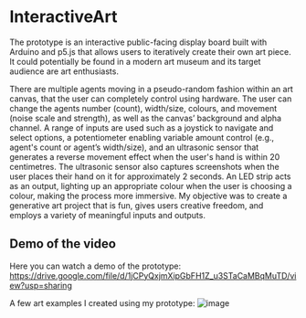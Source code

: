 # InteractiveArt
The prototype is an interactive public-facing display board built with Arduino and p5.js that allows users to iteratively create their own art piece. It could potentially be found in a modern art museum and its target audience are art enthusiasts. 

There are multiple agents moving in a pseudo-random fashion within an art canvas, that the user can completely control using hardware. The user can change the agents number (count), width/size, colours, and movement (noise scale and strength), as well as the canvas’ background and alpha channel. A range of inputs are used such as a joystick to navigate and select options, a potentiometer enabling variable amount control (e.g., agent's count or agent’s width/size), and an ultrasonic sensor that generates a reverse movement effect when the user's hand is within 20 centimetres. The ultrasonic sensor also captures screenshots when the user places their hand on it for approximately 2 seconds. An LED strip acts as an output, lighting up an appropriate colour when the user is choosing a colour, making the process more immersive. My objective was to create a generative art project that is fun, gives users creative freedom, and employs a variety of meaningful inputs and outputs.

## Demo of the video
Here you can watch a demo of the prototype:
https://drive.google.com/file/d/1jCPyQxjmXipGbFH1Z_u3STaCaMBqMuTD/view?usp=sharing

A few art examples I created using my prototype:
![image](https://drive.google.com/uc?export=view&id=1_x4Wtdbnspcio649AngV5BblHUFvfca5)
